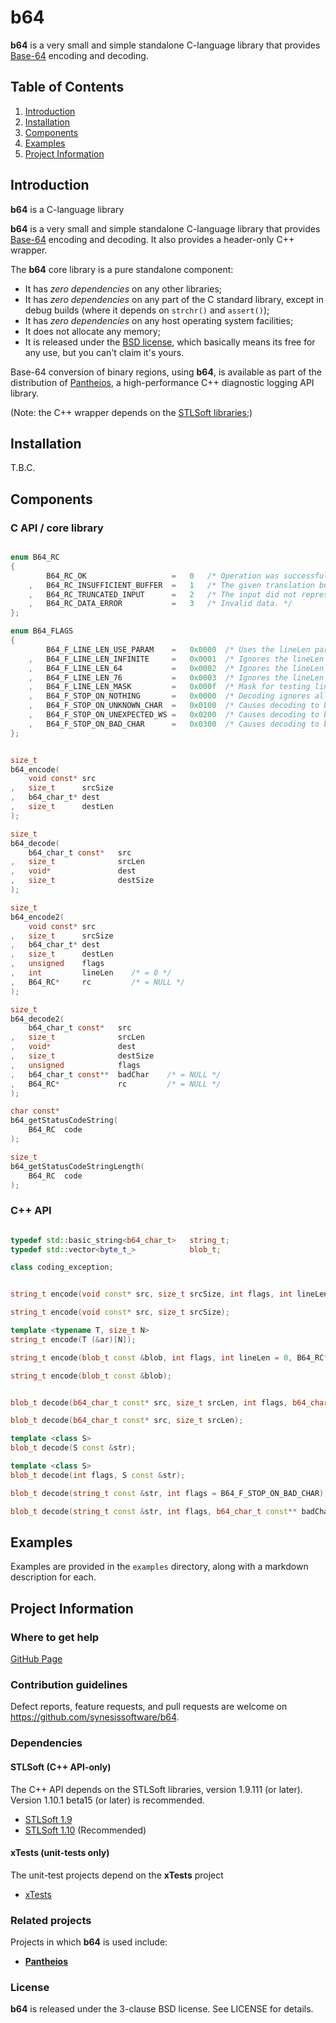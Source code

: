 # b64
**b64** is a very small and simple standalone C-language library that provides [Base-64](https://en.wikipedia.org/wiki/Base64) encoding and decoding.

## Table of Contents

1. [Introduction](#introduction)
2. [Installation](#installation)
3. [Components](#components)
4. [Examples](#examples)
5. [Project Information](#project-information)

## Introduction

**b64** is a C-language library

**b64** is a very small and simple standalone C-language library that provides [Base-64](https://en.wikipedia.org/wiki/Base64) encoding and decoding. It also provides a header-only C++ wrapper.

The **b64** core library is a pure standalone component:

 - It has *zero dependencies* on any other libraries;
 - It has *zero dependencies* on any part of the C standard library, except in debug builds (where it depends on `strchr()` and `assert()`);
 - It has *zero dependencies* on any host operating system facilities;
 - It does not allocate any memory;
 - It is released under the [BSD license](https://en.wikipedia.org/wiki/BSD_licenses), which basically means its free for any use, but you can't claim it's yours.

Base-64 conversion of binary regions, using **b64**, is available as part of the distribution of [Pantheios](http://github.com/synesissoftware/pantheios/), a high-performance C++ diagnostic logging API library.


 (Note: the C++ wrapper depends on the [STLSoft libraries](http://github.com/synesissoftware/STLSoft-1.9/);)

## Installation

T.B.C.

## Components

### C API / core library

```C

enum B64_RC
{
        B64_RC_OK                   =   0   /* Operation was successful. */
    ,   B64_RC_INSUFFICIENT_BUFFER  =   1   /* The given translation buffer was not of sufficient size. */
    ,   B64_RC_TRUNCATED_INPUT      =   2   /* The input did not represent a fully formed stream of octet couplings. */
    ,   B64_RC_DATA_ERROR           =   3   /* Invalid data. */
};

enum B64_FLAGS
{
        B64_F_LINE_LEN_USE_PARAM    =   0x0000  /* Uses the lineLen parameter to b64_encode2(). Ignored by b64_decode2(). */
    ,   B64_F_LINE_LEN_INFINITE     =   0x0001  /* Ignores the lineLen parameter to b64_encode2(). Line length is infinite. Ignored by b64_decode2(). */
    ,   B64_F_LINE_LEN_64           =   0x0002  /* Ignores the lineLen parameter to b64_encode2(). Line length is 64. Ignored by b64_decode2(). */
    ,   B64_F_LINE_LEN_76           =   0x0003  /* Ignores the lineLen parameter to b64_encode2(). Line length is 76. Ignored by b64_decode2(). */
    ,   B64_F_LINE_LEN_MASK         =   0x000f  /* Mask for testing line length flags to b64_encode2(). Ignored by b64_encode2(). */
    ,   B64_F_STOP_ON_NOTHING       =   0x0000  /* Decoding ignores all invalid characters in the input data. Ignored by b64_encode2(). */
    ,   B64_F_STOP_ON_UNKNOWN_CHAR  =   0x0100  /* Causes decoding to break if any non-Base-64 [a-zA-Z0-9=+/], non-whitespace character is encountered. Ignored by b64_encode2(). */
    ,   B64_F_STOP_ON_UNEXPECTED_WS =   0x0200  /* Causes decoding to break if any unexpected whitespace is encountered. Ignored by b64_encode2(). */
    ,   B64_F_STOP_ON_BAD_CHAR      =   0x0300  /* Causes decoding to break if any non-Base-64 [a-zA-Z0-9=+/] character is encountered. Ignored by b64_encode2(). */
};


size_t
b64_encode(
    void const* src
,   size_t      srcSize
,   b64_char_t* dest
,   size_t      destLen
);

size_t
b64_decode(
    b64_char_t const*   src
,   size_t              srcLen
,   void*               dest
,   size_t              destSize
);

size_t
b64_encode2(
    void const* src
,   size_t      srcSize
,   b64_char_t* dest
,   size_t      destLen
,   unsigned    flags
,   int         lineLen    /* = 0 */
,   B64_RC*     rc         /* = NULL */
);

size_t
b64_decode2(
    b64_char_t const*   src
,   size_t              srcLen
,   void*               dest
,   size_t              destSize
,   unsigned            flags
,   b64_char_t const**  badChar    /* = NULL */
,   B64_RC*             rc         /* = NULL */
);

char const*
b64_getStatusCodeString(
    B64_RC  code
);

size_t
b64_getStatusCodeStringLength(
    B64_RC  code
);

```

### C++ API

```C++

typedef std::basic_string<b64_char_t>   string_t;
typedef std::vector<byte_t_>            blob_t;

class coding_exception;


string_t encode(void const* src, size_t srcSize, int flags, int lineLen = 0, B64_RC* rc = NULL);

string_t encode(void const* src, size_t srcSize);

template <typename T, size_t N>
string_t encode(T (&ar)[N]);

string_t encode(blob_t const &blob, int flags, int lineLen = 0, B64_RC* rc = NULL);

string_t encode(blob_t const &blob);


blob_t decode(b64_char_t const* src, size_t srcLen, int flags, b64_char_t const** badChar = NULL, B64_RC* rc = NULL);

blob_t decode(b64_char_t const* src, size_t srcLen);

template <class S>
blob_t decode(S const &str);

template <class S>
blob_t decode(int flags, S const &str);

blob_t decode(string_t const &str, int flags = B64_F_STOP_ON_BAD_CHAR);

blob_t decode(string_t const &str, int flags, b64_char_t const** badChar, B64_RC* rc = NULL);

```

## Examples

Examples are provided in the ```examples``` directory, along with a markdown description for each.

## Project Information

### Where to get help

[GitHub Page](https://github.com/synesissoftware/b64 "GitHub Page")

### Contribution guidelines

Defect reports, feature requests, and pull requests are welcome on https://github.com/synesissoftware/b64.

### Dependencies

#### STLSoft (C++ API-only)

The C++ API depends on the STLSoft libraries, version 1.9.111 (or later). Version 1.10.1 beta15 (or later) is recommended.

* [STLSoft 1.9](http://github.com/synesissoftware/STLSoft-1.9/)
* [STLSoft 1.10](http://github.com/synesissoftware/STLSoft-1.10/) (Recommended)

#### xTests (unit-tests only)

The unit-test projects depend on the **xTests** project

* [xTests](http://github.com/synesissoftware/xTests/)


### Related projects

Projects in which **b64** is used include:

* [**Pantheios**](https://github.com/synesissoftware/Pantheios)

### License

**b64** is released under the 3-clause BSD license. See LICENSE for details.

